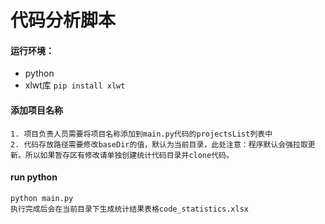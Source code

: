 # 代码分析脚本

####  运行环境：
 - python
 - xlwt库 `pip install xlwt`

#### 添加项目名称
```text
1. 项目负责人员需要将项目名称添加到main.py代码的projectsList列表中
2. 代码存放路径需要修改baseDir的值，默认为当前目录，此处注意：程序默认会强拉取更新。所以如果暂存区有修改请单独创建统计代码目录并clone代码。
```
#### run python
```text
python main.py
执行完成后会在当前目录下生成统计结果表格code_statistics.xlsx
```
